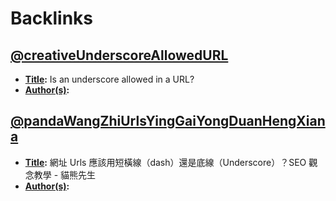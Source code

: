 
# Backlinks
## [@creativeUnderscoreAllowedURL](<@creativeUnderscoreAllowedURL.md>)
- **[Title](<Title.md>):** Is an underscore allowed in a URL?
- **[Author(s)](<Author(s).md>):**

## [@pandaWangZhiUrlsYingGaiYongDuanHengXiana](<@pandaWangZhiUrlsYingGaiYongDuanHengXiana.md>)
- **[Title](<Title.md>):** 網址 Urls 應該用短橫線（dash）還是底線（Underscore）？SEO 觀念教學 - 貓熊先生
- **[Author(s)](<Author(s).md>):**


